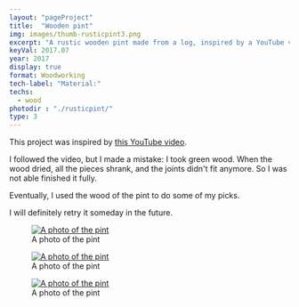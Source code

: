 ```yaml
---
layout: "pageProject"
title:  "Wooden pint"
img: images/thumb-rusticpint3.png
excerpt: "A rustic wooden pint made from a log, inspired by a YouTube video."
keyVal: 2017.07
year: 2017
display: true
format: Woodworking
tech-label: "Material:"
techs:
  - wood
photodir : "./rusticpint/"
type: 3
---
```

This project was inspired by <a href="https://www.youtube.com/watch?v=ehsMshn5rto">this YouTube video</a>.

I followed the video, but I made a mistake: I took green wood. When the wood dried, all the pieces shrank, and the joints didn't fit anymore. So I was not able finished it fully.

Eventually, I used the wood of the pint to do some of my picks.

I will definitely retry it someday in the future.

<div class="project-gallery" itemscope itemtype="http://schema.org/ImageGallery">
    <figure itemprop="associatedMedia" itemscope itemtype="http://schema.org/ImageObject">
        <a href="{{page.photodir}}rusticpint1.png" itemprop="contentUrl" data-size="2880x1620">
          <img class="project-image" src="{{page.photodir}}thumb-rusticpint1.png" itemprop="thumbnail" alt="A photo of the pint" />
        </a>
        <figcaption itemprop="caption description">A photo of the pint</figcaption>
    </figure>
    <figure itemprop="associatedMedia" itemscope itemtype="http://schema.org/ImageObject">
        <a href="{{page.photodir}}rusticpint2.png" itemprop="contentUrl" data-size="3033x1706">
          <img class="project-image" src="{{page.photodir}}thumb-rusticpint2.png" itemprop="thumbnail" alt="A photo of the pint" />
        </a>
        <figcaption itemprop="caption description">A photo of the pint</figcaption>
    </figure>
    <figure itemprop="associatedMedia" itemscope itemtype="http://schema.org/ImageObject">
        <a href="{{page.photodir}}rusticpint3.png" itemprop="contentUrl" data-size="2754x1549">
          <img class="project-image" src="{{page.photodir}}thumb-rusticpint3.png" itemprop="thumbnail" alt="A photo of the pint" />
        </a>
        <figcaption itemprop="caption description">A photo of the pint</figcaption>
    </figure>
</div>